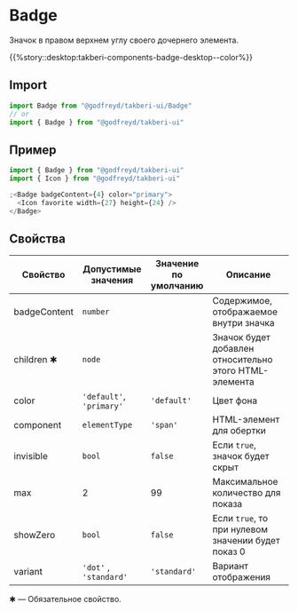 # Badge

Значок в правом верхнем углу своего дочернего элемента.

{{%story::desktop:takberi-components-badge-desktop--color%}}

## Import

```js
import Badge from "@godfreyd/takberi-ui/Badge"
// or
import { Badge } from "@godfreyd/takberi-ui"
```

## Пример

```js
import { Badge } from "@godfreyd/takberi-ui"
import { Icon } from "@godfreyd/takberi-ui"

;<Badge badgeContent={4} color="primary">
  <Icon favorite width={27} height={24} />
</Badge>
```

## Свойства

| Свойство     | Допустимые <br/>значения | Значение <br/> по умолчанию | Описание                                               |
| ------------ | ------------------------ | --------------------------- | ------------------------------------------------------ |
| badgeContent | `number`                 |                             | Содержимое, отображаемое внутри значка                 |
| children ✱   | `node`                   |                             | Значок будет добавлен относительно этого HTML-элемента |
| color        | `'default'`, `'primary'` | `'default'`                 | Цвет фона                                              |
| component    | `elementType`            | `'span'`                    | HTML-элемент для обертки                               |
| invisible    | `bool`                   | `false`                     | Если `true`, значок будет скрыт                        |
| max          | 2                        | 99                          | Максимальное количество для показа                     |
| showZero     | `bool`                   | `false`                     | Если `true`, то при нулевом значении будет показ 0     |
| variant      | `'dot'` , `'standard'`   | `'standard'`                | Вариант отображения                                    |

✱ — Обязательное свойство.
